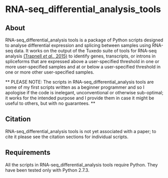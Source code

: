 # RNA-seq_differential_analysis_tools
## About
RNA-seq_differential_analysis tools is a package of Python scripts designed to analyse differential expression and splicing between samples using RNA-seq data. It works on the output of the Tuxedo suite of tools for RNA-seq analysis [(Trapnell *et al.*, 2015)](http://www.nature.com/nprot/journal/v7/n3/full/nprot.2012.016.html) to identify genes, transcripts, or introns in spliceforms that are expressed above a user-specified threshold in one or more user-specified samples and at or below a user-specified threshold in one or more other user-specified samples.

** PLEASE NOTE: The scripts in RNA-seq_differential_analysis tools are some of my first scripts written as a beginner programmer and so I apologise if the code is inelegant, unconventional or otherwise sub-optimal; it works for the intended purpose and I provide them in case it might be useful to others, but with no guarantees. ** 

## Citation
RNA-seq_differential_analysis tools is not yet associated with a paper; to cite it please see the citation sections for individual scripts.

## Requirements
All the scripts in RNA-seq_differential_analysis tools require Python. They have been tested only with Python 2.7.3.
